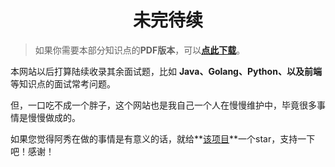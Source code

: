 <h1 align="center">未完待续</h1>

> 如果你需要本部分知识点的**PDF版本**，可以[**点此下载**](Doc/免费资源/逆袭进大厂PDF/Download.md)。

本网站以后打算陆续收录其余面试题，比如 **Java、Golang、Python、以及前端**等知识点的面试常考问题。

但，一口吃不成一个胖子，这个网站也是我自己一个人在慢慢维护中，毕竟很多事情是慢慢做成的。

如果您觉得阿秀在做的事情是有意义的话，就给**[该项目](https://github.com/forthespada/InterviewGuide)**一个star，支持一下吧！感谢！

